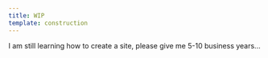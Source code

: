 ```yaml
---
title: WIP
template: construction
---
```


I am still learning how to create a site, please give me 5-10 business years...